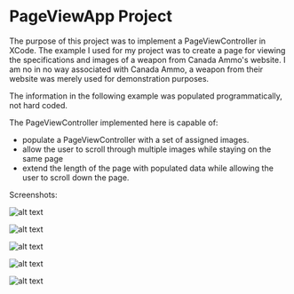 # PageViewApp Project

The purpose of this project was to implement a PageViewController in XCode.
The example I used for my project was to create a page for viewing the specifications
and images of a weapon from Canada Ammo's website. I am no in no way associated with
Canada Ammo, a weapon from their website was merely used for demonstration purposes.

The information in the following example was populated programmatically, not hard coded.

The PageViewController implemented here is capable of:
* populate a PageViewController with a set of assigned images.
* allow the user to scroll through multiple images while staying on the same page
* extend the length of the page with populated data while allowing the user to scroll down the page.

Screenshots:

![alt text](https://github.com/MattDunne/College-Projects/blob/master/XCode%20Projects/PageViewApp%20Project/Screenshots/PageViewApp_screenshot1.png "Screenshot 1")

![alt text](https://github.com/MattDunne/College-Projects/blob/master/XCode%20Projects/PageViewApp%20Project/Screenshots/PageViewApp_screenshot2.png "Screenshot 2")

![alt text](https://github.com/MattDunne/College-Projects/blob/master/XCode%20Projects/PageViewApp%20Project/Screenshots/PageViewApp_screenshot3.png "Screenshot 3")

![alt text](https://github.com/MattDunne/College-Projects/blob/master/XCode%20Projects/PageViewApp%20Project/Screenshots/PageViewApp_screenshot4.png "Screenshot 4")

![alt text](https://github.com/MattDunne/College-Projects/blob/master/XCode%20Projects/PageViewApp%20Project/Screenshots/PageViewApp_screenshot5.png "Screenshot 5")

